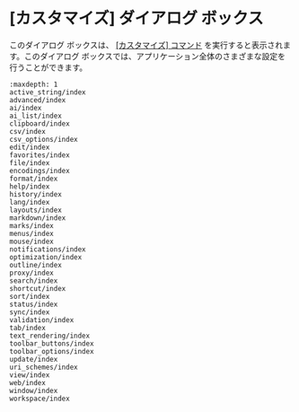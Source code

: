# \[カスタマイズ\] ダイアログ ボックス

このダイアログ ボックスは、 [\[カスタマイズ\] コマンド](../../cmd/tools/common_settings) を実行すると表示されます。このダイアログ
ボックスでは、アプリケーション全体のさまざまな設定を行うことができます。


```{toctree}
:maxdepth: 1
active_string/index
advanced/index
ai/index
ai_list/index
clipboard/index
csv/index
csv_options/index
edit/index
favorites/index
file/index
encodings/index
format/index
help/index
history/index
lang/index
layouts/index
markdown/index
marks/index
menus/index
mouse/index
notifications/index
optimization/index
outline/index
proxy/index
search/index
shortcut/index
sort/index
status/index
sync/index
validation/index
tab/index
text_rendering/index
toolbar_buttons/index
toolbar_options/index
update/index
uri_schemes/index
view/index
web/index
window/index
workspace/index
```
